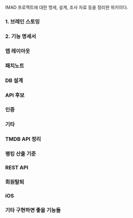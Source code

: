 IMAD 프로젝트에 대한 명세, 설계, 조사 자료 등을 정리한 위키이다.

### 1. 브레인 스토밍

### 2. 기능 명세서

### 앱 레이아웃

### 패치노트

### DB 설계

### API 후보

### 인증

### 기타

### TMDB API 정리

### 랭킹 산출 기준

### REST API

### 회원탈퇴

### iOS

### 기타 구현하면 좋을 기능들